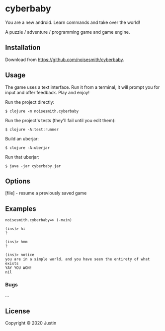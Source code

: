 # cyberbaby

You are a new android. Learn commands and take over the world!

A puzzle / adventure / programming game and game engine.

## Installation

Download from https://github.com/noisesmith/cyberbaby.

## Usage

The game uses a text interface. Run it from a terminal, it will prompt you for
input and offer feedback. Play and enjoy!

Run the project directly:

    $ clojure -m noisesmith.cyberbaby

Run the project's tests (they'll fail until you edit them):

    $ clojure -A:test:runner

Build an uberjar:

    $ clojure -A:uberjar

Run that uberjar:

    $ java -jar cyberbaby.jar

## Options

[file] - resume a previously saved game

## Examples
```
noisesmith.cyberbaby=> (-main)

(ins)> hi
?

(ins)> hmm
?

(ins)> notice
you are in a simple world, and you have seen the entirety of what exists
YAY YOU WON!
nil
```

### Bugs

...


## License

Copyright © 2020 Justin
